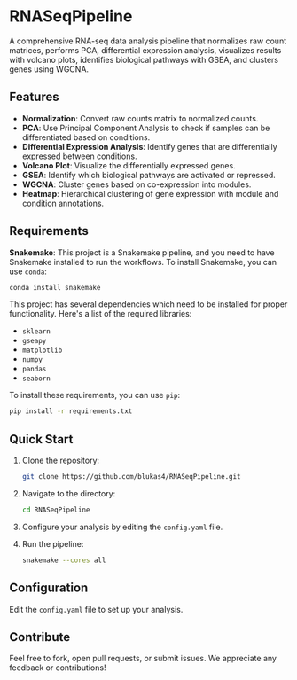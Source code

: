 # RNASeqPipeline

A comprehensive RNA-seq data analysis pipeline that normalizes raw count matrices, performs PCA, differential expression analysis, visualizes results with volcano plots, identifies biological pathways with GSEA, and clusters genes using WGCNA.

## Features

- **Normalization**: Convert raw counts matrix to normalized counts.
- **PCA**: Use Principal Component Analysis to check if samples can be differentiated based on conditions.
- **Differential Expression Analysis**: Identify genes that are differentially expressed between conditions.
- **Volcano Plot**: Visualize the differentially expressed genes.
- **GSEA**: Identify which biological pathways are activated or repressed.
- **WGCNA**: Cluster genes based on co-expression into modules.
- **Heatmap**: Hierarchical clustering of gene expression with module and condition annotations.

## Requirements

**Snakemake**: This project is a Snakemake pipeline, and you need to have Snakemake installed to run the workflows. To install Snakemake, you can use `conda`:
  ```bash
  conda install snakemake
  ```

This project has several dependencies which need to be installed for proper functionality. Here's a list of the required libraries:

- `sklearn`
- `gseapy`
- `matplotlib`
- `numpy`
- `pandas`
- `seaborn`

To install these requirements, you can use `pip`:

```bash
pip install -r requirements.txt
```


## Quick Start

1. Clone the repository:
   ```bash
   git clone https://github.com/blukas4/RNASeqPipeline.git
   ```

2. Navigate to the directory:
   ```bash
   cd RNASeqPipeline
   ```

3. Configure your analysis by editing the `config.yaml` file.

4. Run the pipeline:
   ```bash
   snakemake --cores all
   ```

## Configuration

Edit the `config.yaml` file to set up your analysis.

## Contribute

Feel free to fork, open pull requests, or submit issues. We appreciate any feedback or contributions!
